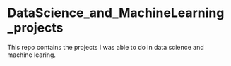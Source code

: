 # DataScience_and_MachineLearning_projects
This repo contains the projects I was able to do in data science and machine learing.
